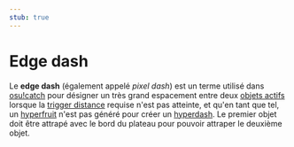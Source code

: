 ```yaml
---
stub: true
---
```


# Edge dash

Le **edge dash** (également appelé *pixel dash*) est un terme utilisé dans [osu!catch](/wiki/Game_mode/osu!catch) pour désigner un très grand espacement entre deux [objets actifs](/wiki/Glossary/Active_object) lorsque la [trigger distance](/wiki/Glossary/Trigger_distance) requise n'est pas atteinte, et qu'en tant que tel, un [hyperfruit](/wiki/Hit_object/Hyperfruit) n'est pas généré pour créer un [hyperdash](/wiki/Glossaire/Hyperdash). Le premier objet doit être attrapé avec le bord du plateau pour pouvoir attraper le deuxième objet.
